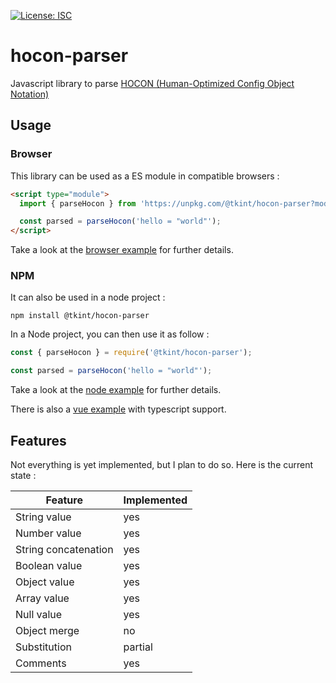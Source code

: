 [![License: ISC](https://img.shields.io/badge/License-ISC-blue.svg)](https://opensource.org/licenses/ISC)

# hocon-parser

Javascript library to parse [HOCON (Human-Optimized Config Object Notation)](https://github.com/lightbend/config)

## Usage

### Browser

This library can be used as a ES module in compatible browsers
:

```html
<script type="module">
  import { parseHocon } from 'https://unpkg.com/@tkint/hocon-parser?module';

  const parsed = parseHocon('hello = "world"');
</script>
```

Take a look at the [browser example](examples/browser) for further details.

### NPM

It can also be used in a node project :

```
npm install @tkint/hocon-parser
```

In a Node project, you can then use it as follow :

```js
const { parseHocon } = require('@tkint/hocon-parser');

const parsed = parseHocon('hello = "world"');
```

Take a look at the [node example](examples/node) for further details.

There is also a [vue example](examples/vue) with typescript support.

## Features

Not everything is yet implemented, but I plan to do so. Here is the current state :

| Feature | Implemented |
| ------- | ----------- |
| String value | yes |
| Number value | yes |
| String concatenation | yes |
| Boolean value | yes |
| Object value | yes |
| Array value | yes |
| Null value | yes |
| Object merge | no |
| Substitution | partial |
| Comments | yes |
